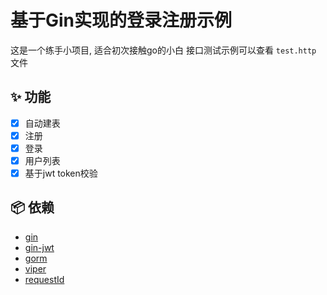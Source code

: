 # 基于Gin实现的登录注册示例

这是一个练手小项目, 适合初次接触go的小白
接口测试示例可以查看 `test.http` 文件

## ✨ 功能

- [x] 自动建表
- [x] 注册
- [x] 登录
- [x] 用户列表
- [x] 基于jwt token校验

## 📦️ 依赖

- [gin](https://github.com/gin-gonic/gin)
- [gin-jwt](https://github.com/appleboy/gin-jwt)
- [gorm](https://gorm.io/gorm)
- [viper](https://github.com/spf13/viper)
- [requestId](https://github.com/gin-contrib/requestid)

